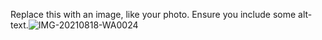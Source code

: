 


Replace this with an image, like your photo. Ensure you include some alt-text.![IMG-20210818-WA0024](https://user-images.githubusercontent.com/88342924/130031884-75c3bf1b-9207-4c6c-b1f4-83827c2ae049.jpg)
